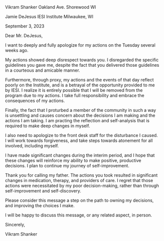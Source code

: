 Vikram Shanker
Oakland Ave.
Shorewood WI

Jamie DeJesus
IESI Institute
Milwaukee, WI

September 3, 2023

Dear Mr. DeJesus,

I want to deeply and fully apologize for my actions on the Tuesday several weeks ago.

My actions showed deep disrespect towards you.  I disregarded the specific guidelines you gave me, despite the fact that you delivered those guidelines in a courteous and amicable manner.

Furthermore, through proxy, my actions and the events of that day reflect poorly on the Institute, and is a betrayal of the opportunity provided to me by IESI.  I realize it is entirely possible that I will be removed from the program due to my actions. I take full responsibility and embrace the consequences of my actions.

Finally, the fact that I proturbed a member of the community in such a way is unsettling and causes concern about the decisions I am making and the actions I am taking.  I am practing the reflection and self-analysis that is required to make deep changes in myself.

I also need to apologize to the front desk staff for the disturbance I caused.  I will work towards forgiveness, and take steps towards atonement for all involved, including myself.

I have made significant changes during the interim period, and I hope that these changes will reinforce my ability to make positive, productive decisions.  I plan to continue my journey of self-improvement.

Thank you for calling my father.  The actions you took resulted in significant changes in medication, therapy, and providers of care.  I regret that those actions were necessitated by my poor decision-making, rather than through self-improvement and self-discovery.

Please consider this message a step on the path to owning my decisions, and improving the choices I make.

I will be happy to discuss this message, or any related aspect, in person.

Sincerely,

Vikram Shanker
